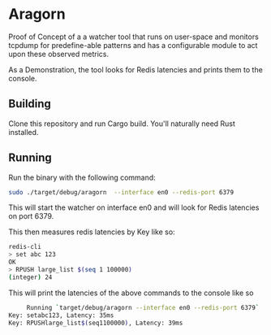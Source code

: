 # Aragorn

Proof of Concept of a a watcher tool that runs on user-space 
and monitors tcpdump for predefine-able patterns and has a 
configurable module to act upon these observed metrics.

As a Demonstration, the tool looks for Redis latencies and prints them to the console.

## Building 

Clone this repository and run Cargo build. You'll naturally need Rust installed.

## Running

Run the binary with the following command:

```bash
sudo ./target/debug/aragorn  --interface en0 --redis-port 6379
```

This will start the watcher on interface en0 and will look for Redis latencies on port 6379.

This then measures redis latencies by Key like so:

```bash
redis-cli
> set abc 123
OK
> RPUSH large_list $(seq 1 100000)
(integer) 24
```

This will print the latencies of the above commands to the console like so
```bash
     Running `target/debug/aragorn --interface en0 --redis-port 6379`
Key: setabc123, Latency: 35ms
Key: RPUSHlarge_list$(seq1100000), Latency: 39ms
````
